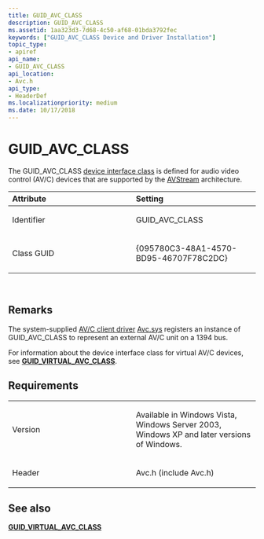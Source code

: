 ```yaml
---
title: GUID_AVC_CLASS
description: GUID_AVC_CLASS
ms.assetid: 1aa323d3-7d68-4c50-af68-01bda3792fec
keywords: ["GUID_AVC_CLASS Device and Driver Installation"]
topic_type:
- apiref
api_name:
- GUID_AVC_CLASS
api_location:
- Avc.h
api_type:
- HeaderDef
ms.localizationpriority: medium
ms.date: 10/17/2018
---
```


# GUID_AVC_CLASS


The GUID_AVC_CLASS [device interface class](https://msdn.microsoft.com/library/windows/hardware/ff541339) is defined for audio video control (AV/C) devices that are supported by the [AVStream](https://msdn.microsoft.com/library/windows/hardware/ff554240) architecture.

<table>
<colgroup>
<col width="50%" />
<col width="50%" />
</colgroup>
<thead>
<tr class="header">
<th align="left">Attribute</th>
<th align="left">Setting</th>
</tr>
</thead>
<tbody>
<tr class="odd">
<td align="left"><p>Identifier</p></td>
<td align="left"><p>GUID_AVC_CLASS</p></td>
</tr>
<tr class="even">
<td align="left"><p>Class GUID</p></td>
<td align="left"><p>{095780C3-48A1-4570-BD95-46707F78C2DC}</p></td>
</tr>
</tbody>
</table>

 

Remarks
-------

The system-supplied [AV/C client driver](https://msdn.microsoft.com/library/windows/hardware/ff556367) [Avc.sys](https://msdn.microsoft.com/library/windows/hardware/ff568667) registers an instance of GUID_AVC_CLASS to represent an external AV/C unit on a 1394 bus.

For information about the device interface class for virtual AV/C devices, see [**GUID_VIRTUAL_AVC_CLASS**](guid-virtual-avc-class.md).

Requirements
------------

<table>
<colgroup>
<col width="50%" />
<col width="50%" />
</colgroup>
<tbody>
<tr class="odd">
<td align="left"><p>Version</p></td>
<td align="left"><p>Available in Windows Vista, Windows Server 2003, Windows XP and later versions of Windows.</p></td>
</tr>
<tr class="even">
<td align="left"><p>Header</p></td>
<td align="left">Avc.h (include Avc.h)</td>
</tr>
</tbody>
</table>

## See also


[**GUID_VIRTUAL_AVC_CLASS**](guid-virtual-avc-class.md)

 

 






